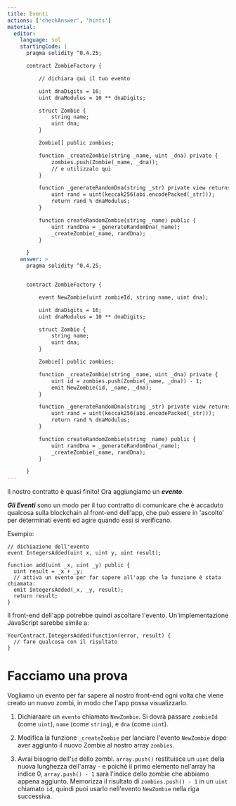 ```yaml
---
title: Eventi
actions: ['checkAnswer', 'hints']
material:
  editor:
    language: sol
    startingCode: |
      pragma solidity ^0.4.25;

      contract ZombieFactory {

          // dichiara qui il tuo evento

          uint dnaDigits = 16;
          uint dnaModulus = 10 ** dnaDigits;

          struct Zombie {
              string name;
              uint dna;
          }

          Zombie[] public zombies;

          function _createZombie(string _name, uint _dna) private {
              zombies.push(Zombie(_name, _dna));
              // e utilizzalo qui
          } 

          function _generateRandomDna(string _str) private view returns (uint) {
              uint rand = uint(keccak256(abi.encodePacked(_str)));
              return rand % dnaModulus;
          }

          function createRandomZombie(string _name) public {
              uint randDna = _generateRandomDna(_name);
              _createZombie(_name, randDna);
          }

      }
    answer: >
      pragma solidity ^0.4.25;


      contract ZombieFactory {

          event NewZombie(uint zombieId, string name, uint dna);

          uint dnaDigits = 16;
          uint dnaModulus = 10 ** dnaDigits;

          struct Zombie {
              string name;
              uint dna;
          }

          Zombie[] public zombies;

          function _createZombie(string _name, uint _dna) private {
              uint id = zombies.push(Zombie(_name, _dna)) - 1;
              emit NewZombie(id, _name, _dna);
          } 

          function _generateRandomDna(string _str) private view returns (uint) {
              uint rand = uint(keccak256(abi.encodePacked(_str)));
              return rand % dnaModulus;
          }

          function createRandomZombie(string _name) public {
              uint randDna = _generateRandomDna(_name);
              _createZombie(_name, randDna);
          }

      }
---
```


Il nostro contratto è quasi finito! Ora aggiungiamo un ***evento***.

***Gli Eventi*** sono un modo per il tuo contratto di comunicare che è accaduto qualcosa sulla blockchain al front-end dell'app, che può essere in 'ascolto' per determinati eventi ed agire quando essi si verificano.

Esempio:

```
// dichiazione dell'evento
event IntegersAdded(uint x, uint y, uint result);

function add(uint _x, uint _y) public {
  uint result = _x + _y;
  // attiva un evento per far sapere all'app che la funzione è stata chiamata:
  emit IntegersAdded(_x, _y, result);
  return result;
}
```

Il front-end dell'app potrebbe quindi ascoltare l'evento. Un'implementazione JavaScript sarebbe simile a:

```
YourContract.IntegersAdded(function(error, result) { 
  // fare qualcosa con il risultato
}
```

# Facciamo una prova

Vogliamo un evento per far sapere al nostro front-end ogni volta che viene creato un nuovo zombi, in modo che l'app possa visualizzarlo.

1. Dichiaraare un `evento` chiamato `NewZombie`. Si dovrà passare `zombieId` (come `uint`), `name` (come `string`), e `dna` (come `uint`).

2. Modifica la funzione `_createZombie` per lanciare l'evento `NewZombie` dopo aver aggiunto il nuovo Zombie al nostro array `zombies`. 

3. Avrai bisogno dell'`id` dello zombi. `array.push()` restituisce un `uint` della nuova lunghezza dell'array - e poichè il primo elemento nel'array ha indice 0, `array.push() - 1` sarà l'indice dello zombie che abbiamo appena aggiunto. Memorizza il risultato di `zombies.push() - 1` in un `uint` chiamato `id`, quindi puoi usarlo nell'evento `NewZombie` nella riga successiva.
